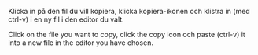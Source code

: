 Klicka in på den fil du vill kopiera, klicka kopiera-ikonen och klistra in (med ctrl-v) i en ny fil i den editor du valt.

Click on the file you want to copy, click the copy icon och paste (ctrl-v) it into a new file in the editor you have chosen.
